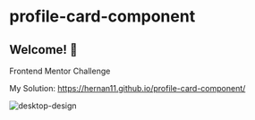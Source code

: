# profile-card-component
## Welcome! 👋

Frontend Mentor Challenge 

My Solution: https://hernan11.github.io/profile-card-component/

![desktop-design](https://user-images.githubusercontent.com/26915529/107150460-a610b880-693c-11eb-8bf8-9895d33f91b9.jpg)

